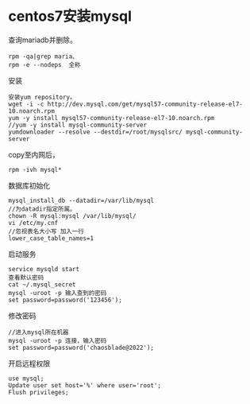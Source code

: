 # centos7安装mysql

查询mariadb并删除。

```
rpm -qa|grep maria、
rpm -e --nodeps  全称
```

安装

```
安装yum repository。
wget -i -c http://dev.mysql.com/get/mysql57-community-release-el7-10.noarch.rpm
yum -y install mysql57-community-release-el7-10.noarch.rpm
//yum -y install mysql-community-server
yumdownloader --resolve --destdir=/root/mysqlsrc/ mysql-community-server
```

copy至内网后，

```
rpm -ivh mysql*
```

数据库初始化

```
mysql_install_db --datadir=/var/lib/mysql
//为datadir指定所属。
chown -R mysql:mysql /var/lib/mysql/
vi /etc/my.cnf
//忽视表名大小写 加入一行
lower_case_table_names=1
```

启动服务

```
service mysqld start
查看默认密码
cat ~/.mysql_secret
mysql -uroot -p 输入查到的密码
set password=password('123456');
```

修改密码

```
//进入mysql所在机器
mysql -uroot -p 连接，输入密码
set password=password('chaosblade@2022');
```

开启远程权限

```
use mysql;
Update user set host='%' where user='root';
Flush privileges;
```

